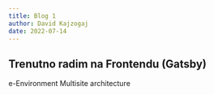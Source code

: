```yaml
---
title: Blog 1
author: David Kajzogaj
date: 2022-07-14
---
```


## Trenutno radim na Frontendu (Gatsby)

e-Environment Multisite architecture